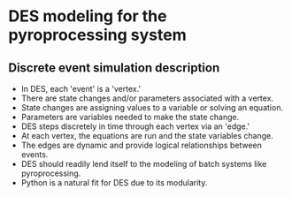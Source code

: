 # DES modeling for the pyroprocessing system

## Discrete event simulation description

- In DES, each 'event' is a 'vertex.'
- There are state changes and/or parameters associated with a vertex.
- State changes are assigning values to a variable or solving an equation.
- Parameters are variables needed to make the state change.
- DES steps discretely in time through each vertex via an 'edge.'
- At each vertex, the equations are run and the state variables change.
- The edges are dynamic and provide logical relationships between events.
- DES should readily lend itself to the modeling of batch systems like pyroprocessing.
- Python is a natural fit for DES due to its modularity.
